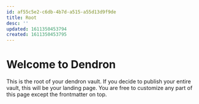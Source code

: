 ```yaml
---
id: af55c5e2-c6db-4b7d-a515-a55d13d9f9de
title: Root
desc: ''
updated: 1611350453794
created: 1611350453795
---
```

# Welcome to Dendron

This is the root of your dendron vault. If you decide to publish your entire vault, this will be your landing page. You are free to customize any part of this page except the frontmatter on top. 
